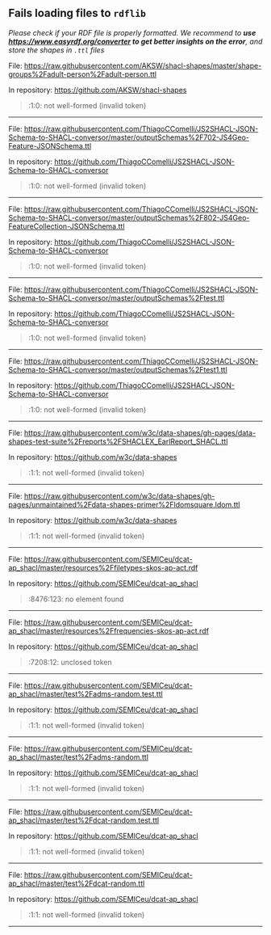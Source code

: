 ## Fails loading files to `rdflib`
*Please check if your RDF file is properly formatted. We recommend to **use https://www.easyrdf.org/converter to get better insights on the error**, and store the shapes in `.ttl` files*


File: https://raw.githubusercontent.com/AKSW/shacl-shapes/master/shape-groups%2Fadult-person%2Fadult-person.ttl

In repository: https://github.com/AKSW/shacl-shapes
> <unknown>:1:0: not well-formed (invalid token)

---
File: https://raw.githubusercontent.com/ThiagoCComelli/JS2SHACL-JSON-Schema-to-SHACL-conversor/master/outputSchemas%2F702-JS4Geo-Feature-JSONSchema.ttl

In repository: https://github.com/ThiagoCComelli/JS2SHACL-JSON-Schema-to-SHACL-conversor
> <unknown>:1:0: not well-formed (invalid token)

---
File: https://raw.githubusercontent.com/ThiagoCComelli/JS2SHACL-JSON-Schema-to-SHACL-conversor/master/outputSchemas%2F802-JS4Geo-FeatureCollection-JSONSchema.ttl

In repository: https://github.com/ThiagoCComelli/JS2SHACL-JSON-Schema-to-SHACL-conversor
> <unknown>:1:0: not well-formed (invalid token)

---
File: https://raw.githubusercontent.com/ThiagoCComelli/JS2SHACL-JSON-Schema-to-SHACL-conversor/master/outputSchemas%2Ftest.ttl

In repository: https://github.com/ThiagoCComelli/JS2SHACL-JSON-Schema-to-SHACL-conversor
> <unknown>:1:0: not well-formed (invalid token)

---
File: https://raw.githubusercontent.com/ThiagoCComelli/JS2SHACL-JSON-Schema-to-SHACL-conversor/master/outputSchemas%2Ftest1.ttl

In repository: https://github.com/ThiagoCComelli/JS2SHACL-JSON-Schema-to-SHACL-conversor
> <unknown>:1:0: not well-formed (invalid token)

---
File: https://raw.githubusercontent.com/w3c/data-shapes/gh-pages/data-shapes-test-suite%2Freports%2FSHACLEX_EarlReport_SHACL.ttl

In repository: https://github.com/w3c/data-shapes
> <unknown>:1:1: not well-formed (invalid token)

---
File: https://raw.githubusercontent.com/w3c/data-shapes/gh-pages/unmaintained%2Fdata-shapes-primer%2Fldomsquare.ldom.ttl

In repository: https://github.com/w3c/data-shapes
> <unknown>:1:1: not well-formed (invalid token)

---
File: https://raw.githubusercontent.com/SEMICeu/dcat-ap_shacl/master/resources%2Ffiletypes-skos-ap-act.rdf

In repository: https://github.com/SEMICeu/dcat-ap_shacl
> <unknown>:8476:123: no element found

---
File: https://raw.githubusercontent.com/SEMICeu/dcat-ap_shacl/master/resources%2Ffrequencies-skos-ap-act.rdf

In repository: https://github.com/SEMICeu/dcat-ap_shacl
> <unknown>:7208:12: unclosed token

---
File: https://raw.githubusercontent.com/SEMICeu/dcat-ap_shacl/master/test%2Fadms-random.test.ttl

In repository: https://github.com/SEMICeu/dcat-ap_shacl
> <unknown>:1:1: not well-formed (invalid token)

---
File: https://raw.githubusercontent.com/SEMICeu/dcat-ap_shacl/master/test%2Fadms-random.ttl

In repository: https://github.com/SEMICeu/dcat-ap_shacl
> <unknown>:1:1: not well-formed (invalid token)

---
File: https://raw.githubusercontent.com/SEMICeu/dcat-ap_shacl/master/test%2Fdcat-random.test.ttl

In repository: https://github.com/SEMICeu/dcat-ap_shacl
> <unknown>:1:1: not well-formed (invalid token)

---
File: https://raw.githubusercontent.com/SEMICeu/dcat-ap_shacl/master/test%2Fdcat-random.ttl

In repository: https://github.com/SEMICeu/dcat-ap_shacl
> <unknown>:1:1: not well-formed (invalid token)

---
